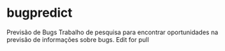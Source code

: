 bugpredict
==========
Previsão de Bugs
Trabalho de pesquisa para encontrar oportunidades na previsão de informações sobre bugs.
Edit for pull
